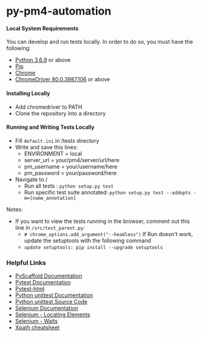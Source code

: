 # py-pm4-automation

#### Local System Requirements

You can develop and run tests locally. In order to do so, you must have the following:

* [Python 3.6.9](https://www.python.org) or above
* [Pip](https://pip.pypa.io/en/stable/installing/)
* [Chrome](https://www.google.com/chrome/)
* [ChromeDriver 80.0.3987.106](https://chromedriver.chromium.org/getting-started) or above

#### Installing Locally

* Add chromedriver to PATH
* Clone the repository into a directory

#### Running and Writing Tests Locally

* Fill `default.ini` in /tests directory
* Write and save this lines:
  * ENVIRONMENT = local
  * server_url  = your/pm4/server/url/here
  * pm_username = your/username/here
  * pm_password = your/password/here
* Navigate to /
  * Run all tests : `python setup.py test`
  * Run specific test suite annotated: `python setup.py test --addopts -m=[name_annotation]`

Notes: 
  * If you want to view the tests running in the browser, comment out this line in `/src/test_parent.py`:
    * `# chrome_options.add_argument("--headless")`
  If Run doesn't work, update the setuptools with the following command
    * `update setuptools: pip install --upgrade setuptools` 
	
### Helpful Links

* [PyScaffold Documentation](https://pypi.org/project/PyScaffold/ "https://pypi.org/project/PyScaffold/")
* [Pytest Documentation](https://docs.pytest.org/en/stable/getting-started.html "https://docs.pytest.org/en/stable/getting-started.html")
* [Pytest-html](https://pypi.org/project/pytest-html/ "https://pypi.org/project/pytest-html/")
* [Python unittest Documentation](https://docs.python.org/3.5/library/unittest.html "https://docs.python.org/3.5/library/unittest.html")
* [Python unittest Source Code](https://github.com/python/cpython/tree/3.5/Lib/unittest "https://github.com/python/cpython/tree/3.5/Lib/unittest")
* [Selenium Documentation](https://selenium-python.readthedocs.io "https://selenium-python.readthedocs.io")
* [Selenium - Locating Elements](https://selenium-python.readthedocs.io/locating-elements.html "https://selenium-python.readthedocs.io/locating-elements.html")
* [Selenium - Waits](https://selenium-python.readthedocs.io/waits.html "https://selenium-python.readthedocs.io/waits.html")
* [Xpath cheatsheet](https://devhints.io/xpath "https://devhints.io/xpath")
